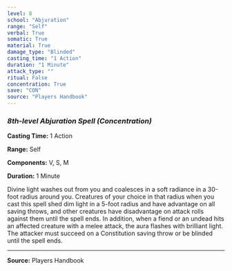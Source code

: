 ```yaml
---
level: 8
school: "Abjuration"
range: "Self"
verbal: True
somatic: True
material: True
damage_type: "Blinded"
casting_time: "1 Action"
duration: "1 Minute"
attack_type: ""
ritual: False
concentration: True
save: "CON"
source: "Players Handbook"
---
```


### *8th-level Abjuration Spell* *(Concentration)*

**Casting Time:** 1 Action

**Range:** Self

**Components:** V, S, M

**Duration:** 1 Minute

Divine light washes out from you and coalesces in a soft radiance in a 30-foot radius around you. Creatures of your choice in that radius when you cast this spell shed dim light in a 5-foot radius and have advantage on all saving throws, and other creatures have disadvantage on attack rolls against them until the spell ends. In addition, when a fiend or an undead hits an affected creature with a melee attack, the aura flashes with brilliant light. The attacker must succeed on a Constitution saving throw or be blinded until the spell ends.

---
**Source:** Players Handbook

